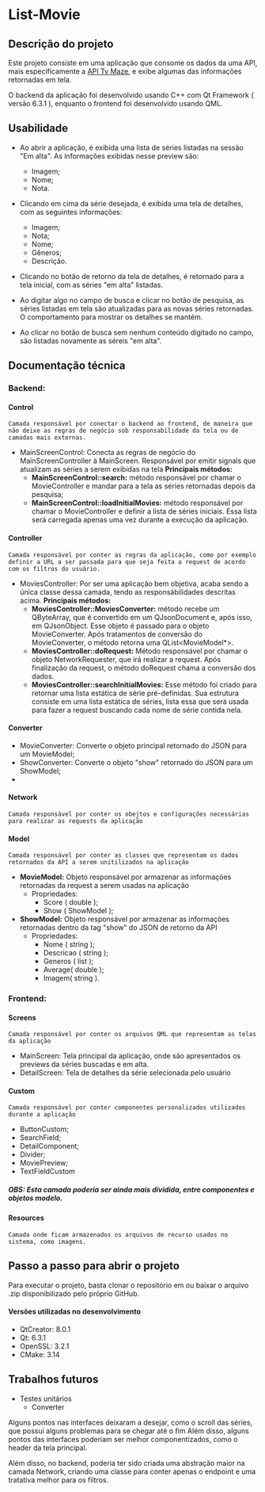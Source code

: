 # List-Movie

## Descrição do projeto
Este projeto consiste em uma aplicação que consome os dados da uma API, mais especificamente a [API Tv Maze](https://www.tvmaze.com/api), e exibe algumas das informações retornadas em tela.

O backend da aplicação foi desenvolvido usando C++ com Qt Framework ( versão 6.3.1 ), enquanto o frontend foi desenvolvido usando QML.

## Usabilidade
- Ao abrir a aplicação, é exibida uma lista de séries listadas na sessão "Em alta". As informações exibidas nesse preview são:
	- Imagem;
	- Nome;
	- Nota.

- Clicando em cima da série desejada, é exibida uma tela de detalhes, com as seguintes informações:
	- Imagem;
	- Nota;
	- Nome;
	- Gêneros;
	- Descrição.

- Clicando no botão de retorno da tela de detalhes, é retornado para a tela inicial, com as séries "em alta" listadas.
- Ao digitar algo no campo de busca e clicar no botão de pesquisa, as séries listadas em tela são atualizadas para as novas séries retornadas. O comportamento para mostrar os detalhes se mantém.
- Ao clicar no botão de busca sem nenhum conteúdo digitado no campo, são listadas novamente as séreis "em alta".

## Documentação técnica
### Backend:
#### Control
	Camada responsável por conectar o backend ao frontend, de maneira que não deixe as regras de negócio sob responsabilidade da tela ou de camadas mais externas.
	
- MainScreenControl: Conecta as regras de negócio do MainScreenController à MainScreen. Responsável por emitir signals que atualizam as séries a serem exibidas na tela
**Principais métodos:** 
	- **MainScreenControl::search:** método responsável por chamar o MovieController e mandar para a tela as séries retornadas depois da pesquisa;
	- **MainScreenControl::loadInitialMovies:** método responsável por chamar o MovieController e definir a lista de séries iniciais. Essa lista será carregada apenas uma vez durante a execução da aplicação.

#### Controller
	Camada responsável por conter as regras da aplicação, como por exemplo definir a URL a ser passada para que seja feita a request de acordo com os filtros do usuário.

- MoviesController: Por ser uma aplicação bem objetiva, acaba sendo a única classe dessa camada, tendo as responsábilidades descritas acima.
**Principais métodos:**
	- **MoviesController::MoviesConverter:** método recebe um QByteArray, que é convertido em um QJsonDocument e, após isso, em QJsonObject. Esse objeto é passado para o objeto MovieConverter. Após tratamentos de conversão do MovieConverter, o método retorna uma QList<MovieModel*>.
	- **MoviesController::doRequest:** Método responsável por chamar o objeto NetworkRequester, que irá realizar a request. Após finalização da request, o método doRequest chama a conversão dos dados.
	- **MoviesController::searchInitialMovies:** Esse método foi criado para retornar uma lista estática de série pré-definidas. Sua estrutura consiste em uma lista estática de séries, lista essa que será usada para fazer a request buscando cada nome de série contida nela.

#### Converter
- MovieConverter: Converte o objeto principal retornado do JSON para um MovieModel;
- ShowConverter: Converte o objeto "show" retornado do JSON para um ShowModel;
- 
#### Network
	Camada responsável por conter os obejtos e configurações necessárias para realizar as requests da aplicação

#### Model
	Camada responsável por conter as classes que representam os dados retornados da API a serem unitilizados na aplicação
- **MovieModel:** Objeto responsável por armazenar as informações retornadas da request a serem usadas na aplicação
	- Propriedades:
		- Score ( double );
		- Show ( ShowModel );
- **ShowModel:** Objeto responsável por armazenar as informações retornadas dentro da tag "show" do JSON de retorno da API
	- Propriedades:
		- Nome ( string );
		- Descricao ( string );
		- Generos ( list );
		- Average( double );
		- Imagem( string ).

### Frontend:
#### Screens
	Camada responsável por conter os arquivos QML que representam as telas da aplicação
- MainScreen: Tela principal da aplicação, onde são apresentados os previews da séries buscadas e em alta.
- DetailScreen: Tela de detalhes da série selecionada pelo usuário

#### Custom
	Camada responsável por conter componentes personalizados utilizados durante a aplicação
- ButtonCustom;
- SearchField;
- DetailComponent;
- Divider;
- MoviePreview;
- TextFieldCustom
##### OBS: Esta camada poderia ser ainda mais dividida, entre componentes e objetos modelo.
#### Resources
	Camada onde ficam armazenados os arquivos de recurso usados no sistema, como imagens.


## Passo a passo para abrir o projeto
Para executar o projeto, basta clonar o repositório em ou baixar o arquivo .zip disponibilizado pelo próprio GitHub.

#### Versões utilizadas no desenvolvimento
- QtCreator: 8.0.1
- Qt: 6.3.1
- OpenSSL: 3.2.1
- CMake: 3.14

## Trabalhos futuros
 - Testes unitários
   - Converter
   
Alguns pontos nas interfaces deixaram a desejar, como o scroll das séries, que possui alguns problemas para se chegar até o fim
Além disso, alguns pontos das interfaces poderiam ser melhor componentizados, como o header da tela principal.

Além disso, no backend, poderia ter sido criada uma abstração maior na camada Network, criando uma classe para conter apenas o endpoint e uma tratativa melhor para os filtros.

